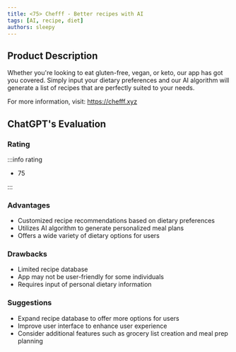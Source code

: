 ```yaml
---
title: <75> Chefff - Better recipes with AI
tags: [AI, recipe, diet]
authors: sleepy
---
```


## Product Description

Whether you're looking to eat gluten-free, vegan, or keto, our app has got you covered. Simply input your dietary preferences and our AI algorithm will generate a list of recipes that are perfectly suited to your needs.

For more information, visit: https://chefff.xyz

## ChatGPT's Evaluation

### Rating

:::info rating

- 75

:::

### Advantages

- Customized recipe recommendations based on dietary preferences
- Utilizes AI algorithm to generate personalized meal plans
- Offers a wide variety of dietary options for users


### Drawbacks

- Limited recipe database
- App may not be user-friendly for some individuals
- Requires input of personal dietary information

### Suggestions

- Expand recipe database to offer more options for users
- Improve user interface to enhance user experience
- Consider additional features such as grocery list creation and meal prep planning
